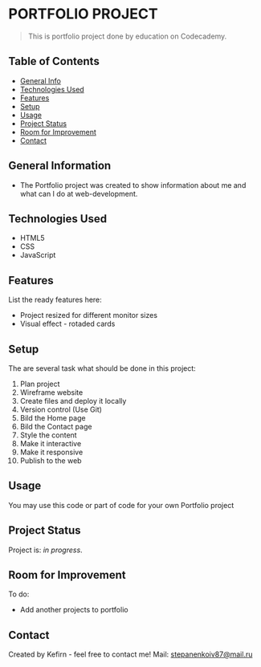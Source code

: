 # PORTFOLIO PROJECT
> This is portfolio project done by education on Codecademy.


## Table of Contents
* [General Info](#general-information)
* [Technologies Used](#technologies-used)
* [Features](#features)
* [Setup](#setup)
* [Usage](#usage)
* [Project Status](#project-status)
* [Room for Improvement](#room-for-improvement)
* [Contact](#contact)


## General Information
- The Portfolio project was created to show information about me and what can I do at web-development.


## Technologies Used
- HTML5
- CSS
- JavaScript


## Features
List the ready features here:
- Project resized for different monitor sizes
- Visual effect - rotaded cards 


## Setup
The are several task what should be done in this project:
1. Plan project
2. Wireframe website
3. Create files and deploy it locally
4. Version control (Use Git)
5. Bild the Home page
6. Bild the Contact page
7. Style the content
8. Make it interactive
9. Make it responsive
10. Publish to the web


## Usage
You may use this code or part of code for your own Portfolio project


## Project Status
Project is: _in progress_.


## Room for Improvement

To do:
- Add another projects to portfolio

## Contact
Created by Kefirn - feel free to contact me!
Mail: stepanenkoiv87@mail.ru

